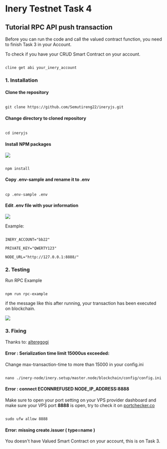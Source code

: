 # Inery Testnet Task 4

## Tutorial RPC API push transaction

Before you can run the code and call the valued contract function, you need to finish Task 3 in your Account.

To check if you have your CRUD Smart Contract on your account.

```

cline get abi your_inery_account

```

### 1. Installation

#### Clone the repository

```

git clone https://github.com/Semutireng22/ineryjs.git

```

#### Change directory to cloned repository

```

cd ineryjs

```

#### Install NPM packages

![](https://i.imgur.com/aSuvjzE.png)

```

npm install

```

#### Copy .env-sample and rename it to .env

```

cp .env-sample .env

```

#### Edit .env file with your information

![](https://i.imgur.com/oA2OXr9.png)

Example:

```

INERY_ACCOUNT="bb22" 

PRIVATE_KEY="QWERTY123"

NODE_URL="http://127.0.0.1:8888/"

```

### 2. Testing 

Run RPC Example

```

npm run rpc-example

```

if the message like this after running, your transaction has been executed on blockchain.

![](https://i.imgur.com/wgzd9eD.png)

### 3. Fixing

Thanks to: [alteregogi](https://github.com/alteregogi)

#### Error : Serialization time limit 15000us exceeded:

Change max-transaction-time to more than 15000 in your config.ini

```

nano ./inery-node/inery.setup/master.node/blockchain/config/config.ini

```

#### Error : connect ECONNREFUSED NODE_IP_ADDRESS:8888

Make sure to open your port setting on your VPS provider dashboard and make sure your VPS port **8888** is open, try to check it on [portchecker.co](https://portchecker.co/)

```

sudo ufw allow 8888

```

#### Error: missing create.issuer ( type=name )

You doesn't have Valued Smart Contract on your account, this is on Task 3.

